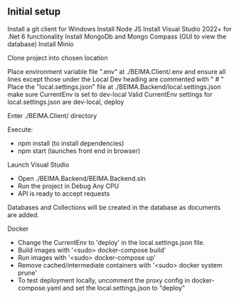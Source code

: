 
## Initial setup

Install a git client for Windows
Install Node JS
Install Visual Studio 2022+ for .Net 6 functionality
Install MongoDb and Mongo Compass (GUI to view the database)
Install Minio

Clone project into chosen location

Place environment variable file ".env" at ./BEIMA.Client/.env and ensure all lines except those under the Local Dev heading are commented with " # "
Place the "local.settings.json" file at ./BEIMA.Backend/local.settings.json make sure CurrentEnv is set to dev-local
Valid CurrentEnv settings for local.settings.json are dev-local, deploy

Enter ./BEIMA.Client/ directory

Execute:
* npm install (to install dependencies)
* npm start (launches front end in browser)

Launch Visual Studio
* Open ./BEIMA.Backend/BEIMA.Backend.sln
* Run the project in Debug Any CPU
* API is ready to accept requests

Databases and Collections will be created in the database as documents are added.


Docker
* Change the CurrentEnv to 'deploy' in the local.settings.json file.
* Build images with '&lt;sudo&gt; docker-compose build'
* Run images with '&lt;sudo&gt; docker-compose up'
* Remove cached/intermediate containers with '&lt;sudo&gt; docker system prune'
* To test deployment locally, uncomment the proxy config in docker-compose.yaml and set the local.settings.json to "deploy"
